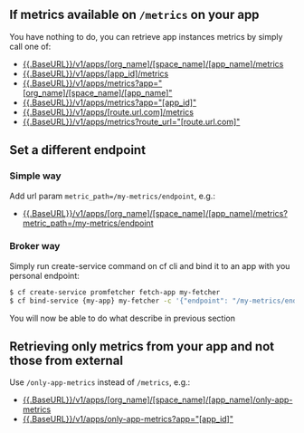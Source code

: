 ## If metrics available on `/metrics` on your app

You have nothing to do, you can retrieve app instances metrics by simply call one of:

- [{{.BaseURL}}/v1/apps/\[org_name\]/\[space_name\]/\[app_name\]/metrics]({{.BaseURL}}/v1/apps/{org_name}/{space_name}/{app_name}/metrics)
- [{{.BaseURL}}/v1/apps/\[app_id\]/metrics]({{.BaseURL}}/v1/apps/{app_id}/metrics)
- [{{.BaseURL}}/v1/apps/metrics?app="\[org_name\]/\[space_name\]/\[app_name\]"]({{.BaseURL}}/v1/apps/metrics?app="\[org_name\]/\[space_name\]/\[app_name\]")
- [{{.BaseURL}}/v1/apps/metrics?app="\[app_id\]"]({{.BaseURL}}/v1/apps/metrics?app="\[app_id\]")
- [{{.BaseURL}}/v1/apps/\[route.url.com\]/metrics]({{.BaseURL}}/v1/apps/{route.url.com}/metrics)
- [{{.BaseURL}}/v1/apps/metrics?route_url="\[route.url.com\]"]({{.BaseURL}}/v1/apps/metrics?route_url="\[route.url.com\]")

## Set a different endpoint

### Simple way

Add url param `metric_path=/my-metrics/endpoint`, e.g.:

- [{{.BaseURL}}/v1/apps/\[org_name\]/\[space_name\]/\[app_name\]/metrics?metric_path=/my-metrics/endpoint]({{.BaseURL}}/v1/apps/{org_name}/{space_name}/{app_name}/metrics?metric_path=/my-metrics/endpoint)

### Broker way

Simply run create-service command on cf cli and bind it to an app with you personal endpoint:

```bash
$ cf create-service promfetcher fetch-app my-fetcher
$ cf bind-service {my-app} my-fetcher -c '{"endpoint": "/my-metrics/endpoint"}'
```

You will now be able to do what describe in previous section

## Retrieving only metrics from your app and not those from external

Use `/only-app-metrics` instead of `/metrics`, e.g.:

- [{{.BaseURL}}/v1/apps/\[org_name\]/\[space_name\]/\[app_name\]/only-app-metrics]({{.BaseURL}}/v1/apps/{org_name}/{space_name}/{app_name}/only-app-metrics)
- [{{.BaseURL}}/v1/apps/only-app-metrics?app="\[app_id\]"]({{.BaseURL}}/v1/apps/only-app-metrics?app="\[app_id\]")
